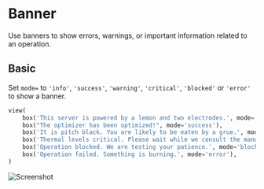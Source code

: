 # Banner

Use banners to show errors, warnings, or important information related to an operation.

## Basic

Set `mode=` to `'info'`, `'success'`, `'warning'`, `'critical'`, `'blocked'` or `'error'`  to show a banner.


```py
view(
    box('This server is powered by a lemon and two electrodes.', mode='info'),
    box("The optimizer has been optimized!", mode='success'),
    box('It is pitch black. You are likely to be eaten by a grue.', mode='warning'),
    box('Thermal levels critical. Please wait while we consult the manual.', mode='critical'),
    box('Operation blocked. We are testing your patience.', mode='blocked'),
    box('Operation failed. Something is burning.', mode='error'),
)
```


![Screenshot](assets/screenshots/banner_basic.png)
